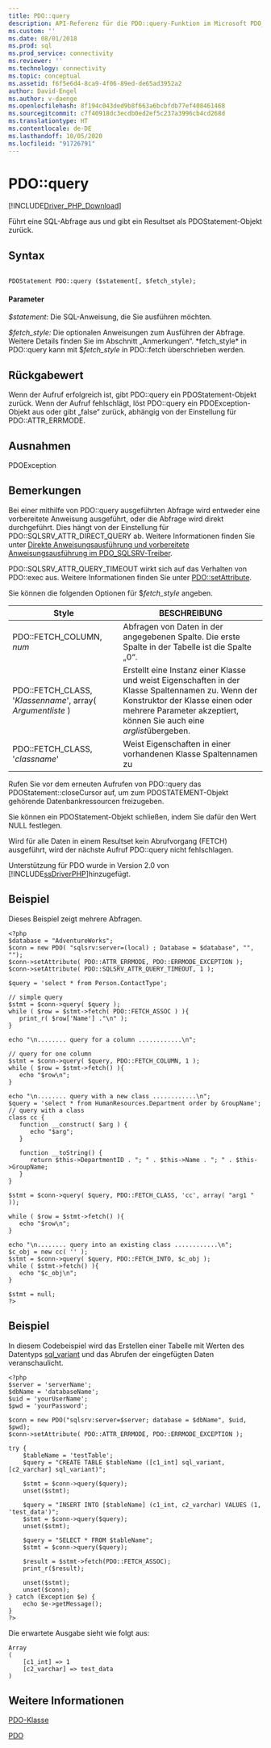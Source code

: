 ```yaml
---
title: PDO::query
description: API-Referenz für die PDO::query-Funktion im Microsoft PDO_SQLSRV-Treiber für PHP für SQL Server.
ms.custom: ''
ms.date: 08/01/2018
ms.prod: sql
ms.prod_service: connectivity
ms.reviewer: ''
ms.technology: connectivity
ms.topic: conceptual
ms.assetid: f6f5e6d4-8ca9-4f06-89ed-de65ad3952a2
author: David-Engel
ms.author: v-daenge
ms.openlocfilehash: 8f194c043ded9b8f663a6bcbfdb77ef408461468
ms.sourcegitcommit: c7f40918dc3ecdb0ed2ef5c237a3996cb4cd268d
ms.translationtype: HT
ms.contentlocale: de-DE
ms.lasthandoff: 10/05/2020
ms.locfileid: "91726791"
---
```

# <a name="pdoquery"></a>PDO::query
[!INCLUDE[Driver_PHP_Download](../../includes/driver_php_download.md)]

Führt eine SQL-Abfrage aus und gibt ein Resultset als PDOStatement-Objekt zurück.  
  
## <a name="syntax"></a>Syntax  
  
```  
  
PDOStatement PDO::query ($statement[, $fetch_style);  
```  
  
#### <a name="parameters"></a>Parameter  
*$statement*: Die SQL-Anweisung, die Sie ausführen möchten.  
  
*$fetch_style:* Die optionalen Anweisungen zum Ausführen der Abfrage. Weitere Details finden Sie im Abschnitt „Anmerkungen“. $*$fetch_style* in PDO::query kann mit $*fetch_style* in PDO::fetch überschrieben werden.  
  
## <a name="return-value"></a>Rückgabewert  
Wenn der Aufruf erfolgreich ist, gibt PDO::query ein PDOStatement-Objekt zurück. Wenn der Aufruf fehlschlägt, löst PDO::query ein PDOException-Objekt aus oder gibt „false“ zurück, abhängig von der Einstellung für PDO::ATTR_ERRMODE.  
  
## <a name="exceptions"></a>Ausnahmen  
PDOException  
  
## <a name="remarks"></a>Bemerkungen  
Bei einer mithilfe von PDO::query ausgeführten Abfrage wird entweder eine vorbereitete Anweisung ausgeführt, oder die Abfrage wird direkt durchgeführt. Dies hängt von der Einstellung für PDO::SQLSRV_ATTR_DIRECT_QUERY ab. Weitere Informationen finden Sie unter [Direkte Anweisungsausführung und vorbereitete Anweisungsausführung im PDO_SQLSRV-Treiber](../../connect/php/direct-statement-execution-prepared-statement-execution-pdo-sqlsrv-driver.md).  
  
PDO::SQLSRV_ATTR_QUERY_TIMEOUT wirkt sich auf das Verhalten von PDO::exec aus. Weitere Informationen finden Sie unter [PDO::setAttribute](../../connect/php/pdo-setattribute.md).  
  
Sie können die folgenden Optionen für $*fetch_style* angeben.  
  
|Style|BESCHREIBUNG|  
|---------|---------------|  
|PDO::FETCH_COLUMN, *num*|Abfragen von Daten in der angegebenen Spalte. Die erste Spalte in der Tabelle ist die Spalte „0“.|  
|PDO::FETCH_CLASS, '*Klassenname*', array( *Argumentliste* )|Erstellt eine Instanz einer Klasse und weist Eigenschaften in der Klasse Spaltennamen zu. Wenn der Konstruktor der Klasse einen oder mehrere Parameter akzeptiert, können Sie auch eine *arglist*übergeben.|  
|PDO::FETCH_CLASS, '*classname*'|Weist Eigenschaften in einer vorhandenen Klasse Spaltennamen zu|  
  
Rufen Sie vor dem erneuten Aufrufen von PDO::query das PDOStatement::closeCursor auf, um zum PDOSTATEMENT-Objekt gehörende Datenbankressourcen freizugeben.  
  
Sie können ein PDOStatement-Objekt schließen, indem Sie dafür den Wert NULL festlegen.  
  
Wird für alle Daten in einem Resultset kein Abrufvorgang (FETCH) ausgeführt, wird der nächste Aufruf PDO::query nicht fehlschlagen.  
  
Unterstützung für PDO wurde in Version 2.0 von [!INCLUDE[ssDriverPHP](../../includes/ssdriverphp_md.md)]hinzugefügt.  
  
## <a name="example"></a>Beispiel  
Dieses Beispiel zeigt mehrere Abfragen.  
  
```  
<?php  
$database = "AdventureWorks";  
$conn = new PDO( "sqlsrv:server=(local) ; Database = $database", "", "");  
$conn->setAttribute( PDO::ATTR_ERRMODE, PDO::ERRMODE_EXCEPTION );  
$conn->setAttribute( PDO::SQLSRV_ATTR_QUERY_TIMEOUT, 1 );  
  
$query = 'select * from Person.ContactType';  
  
// simple query  
$stmt = $conn->query( $query );  
while ( $row = $stmt->fetch( PDO::FETCH_ASSOC ) ){  
   print_r( $row['Name'] ."\n" );  
}  
  
echo "\n........ query for a column ............\n";  
  
// query for one column  
$stmt = $conn->query( $query, PDO::FETCH_COLUMN, 1 );  
while ( $row = $stmt->fetch() ){  
   echo "$row\n";  
}  
  
echo "\n........ query with a new class ............\n";  
$query = 'select * from HumanResources.Department order by GroupName';  
// query with a class  
class cc {  
   function __construct( $arg ) {  
      echo "$arg";  
   }  
  
   function __toString() {  
      return $this->DepartmentID . "; " . $this->Name . "; " . $this->GroupName;  
   }  
}  
  
$stmt = $conn->query( $query, PDO::FETCH_CLASS, 'cc', array( "arg1 " ));  
  
while ( $row = $stmt->fetch() ){  
   echo "$row\n";  
}  
  
echo "\n........ query into an existing class ............\n";  
$c_obj = new cc( '' );  
$stmt = $conn->query( $query, PDO::FETCH_INTO, $c_obj );  
while ( $stmt->fetch() ){  
   echo "$c_obj\n";  
}  
  
$stmt = null;  
?>  
```

## <a name="example"></a>Beispiel
In diesem Codebeispiel wird das Erstellen einer Tabelle mit Werten des Datentyps [sql_variant](../../t-sql/data-types/sql-variant-transact-sql.md) und das Abrufen der eingefügten Daten veranschaulicht.

```
<?php
$server = 'serverName';
$dbName = 'databaseName';
$uid = 'yourUserName';
$pwd = 'yourPassword';

$conn = new PDO("sqlsrv:server=$server; database = $dbName", $uid, $pwd);
$conn->setAttribute( PDO::ATTR_ERRMODE, PDO::ERRMODE_EXCEPTION );  

try {
    $tableName = 'testTable';
    $query = "CREATE TABLE $tableName ([c1_int] sql_variant, [c2_varchar] sql_variant)";

    $stmt = $conn->query($query);
    unset($stmt);

    $query = "INSERT INTO [$tableName] (c1_int, c2_varchar) VALUES (1, 'test_data')";
    $stmt = $conn->query($query);
    unset($stmt);

    $query = "SELECT * FROM $tableName";
    $stmt = $conn->query($query);

    $result = $stmt->fetch(PDO::FETCH_ASSOC);
    print_r($result);
    
    unset($stmt);
    unset($conn);
} catch (Exception $e) {
    echo $e->getMessage();
}
?>
```

Die erwartete Ausgabe sieht wie folgt aus:

```
Array
(
    [c1_int] => 1
    [c2_varchar] => test_data
)
```

## <a name="see-also"></a>Weitere Informationen  
[PDO-Klasse](../../connect/php/pdo-class.md)

[PDO](https://php.net/manual/book.pdo.php)  
